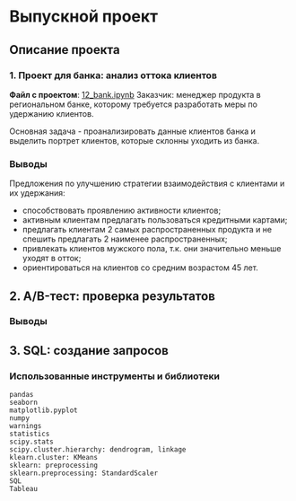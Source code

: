 # Выпускной проект
## Описание проекта
### 1. Проект для банка: анализ оттока клиентов
**Файл с проектом**: [12_bank.ipynb](https://github.com/galaleksey/yandex-praktikum/blob/main/12_final_project/12_bank.ipynb)
Заказчик: менеджер продукта в региональном банке, которому требуется разработать меры по удержанию клиентов.

Основная задача - проанализировать данные клиентов банка и выделить портрет клиентов, которые склонны уходить из банка.

### Выводы
Предложения по улучшению стратегии взаимодействия с клиентами и их удержания:
* способствовать проявлению активности клиентов;
* активным клиентам предлагать пользоваться кредитными картами;
* предлагать клиентам 2 самых распространенных продукта и не спешить предлагать 2 наименее распространенных;
* привлекать клиентов мужского пола, т.к. они значительно меньше уходят в отток;
* ориентироваться на клиентов со средним возрастом 45 лет.

## 2. A/B-тест: проверка результатов
### Выводы

## 3. SQL: создание запросов


### Использованные инструменты и библиотеки
```
pandas
seaborn
matplotlib.pyplot
numpy
warnings
statistics
scipy.stats
scipy.cluster.hierarchy: dendrogram, linkage
klearn.cluster: KMeans
sklearn: preprocessing
sklearn.preprocessing: StandardScaler
SQL
Tableau
```
